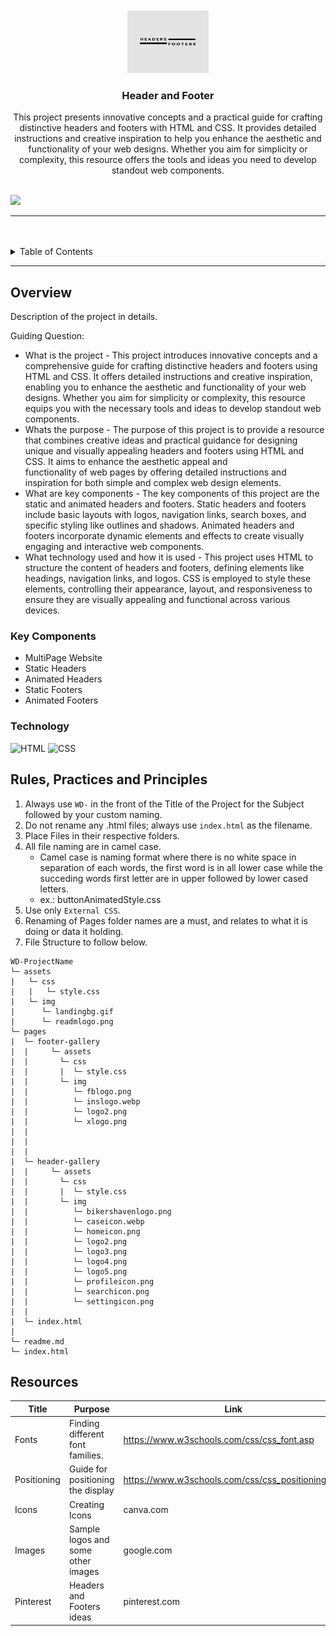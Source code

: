 <a name="readme-top">

<br/>

<br />
<div align="center">
  <a href="https://github.com/neilll24/">
  <!-- TODO: If you want to add logo or banner you can add it here -->

  <img src="./assets/img/readmlogo.png" alt="headers and footers" width="130" height="100">

  </a>
<!-- TODO: Change Title to the name of the title of your Project -->
  <h3 align="center">Header and Footer</h3>
</div>
<!-- TODO: Make a short description -->
<div align="center">
  This project presents innovative concepts and a practical guide for crafting distinctive headers and footers with HTML and CSS. It provides detailed instructions and creative inspiration to help you enhance the aesthetic and functionality of your web designs. Whether you aim for simplicity or complexity, this resource offers the tools and ideas you need to develop standout web components.
</div>

<br />

<!-- TODO: Change the zyx-0314 into your github username  -->
<!-- TODO: Change the WD-Template-Project into the same name of your folder -->
![](https://visit-counter.vercel.app/counter.png?page=neilll24/WD---Seatwork-3)

---

<br />
<br />

<!-- TODO: If you want to add more layers for your readme -->
<details>
  <summary>Table of Contents</summary>
  <ol>
    <li>
      <a href="#overview">Overview</a>
      <ol>
        <li>
          <a href="#key-components">Key Components</a>
        </li>
        <li>
          <a href="#technology">Technology</a>
        </li>
      </ol>
    </li>
    <li>
      <a href="#rule,-practices-and-principles">Rules, Practices and Principles</a>
    </li>
    <li>
      <a href="#resources">Resources</a>
    </li>
  </ol>
</details>

---

## Overview

<!-- TODO: To be changed -->
<!-- The following are just sample -->
Description of the project in details.

Guiding Question:
- What is the project -
  This project introduces innovative concepts and a comprehensive guide for crafting distinctive headers and footers using HTML and CSS. It offers detailed instructions and creative inspiration, enabling you to enhance the aesthetic and 
  functionality of your web designs. Whether you aim for simplicity or complexity, this resource equips you with the necessary tools and ideas to develop standout web components. 
- Whats the purpose -
  The purpose of this project is to provide a resource that combines creative ideas and practical guidance for designing unique and visually appealing headers and footers using HTML and CSS. It aims to enhance the aesthetic appeal and   
  functionality of web pages by offering detailed instructions and inspiration for both simple and complex web design elements.
- What are key components -
  The key components of this project are the static and animated headers and footers. Static headers and footers include basic layouts with logos, navigation links, search boxes, and specific styling like outlines and shadows. Animated 
  headers and footers incorporate dynamic elements and effects to create visually engaging and interactive web components.
- What technology used and how it is used -
  This project uses HTML to structure the content of headers and footers, defining elements like headings, navigation links, and logos. CSS is employed to style these elements, controlling their appearance, layout, and responsiveness to 
  ensure they are visually appealing and functional across various devices.
### Key Components
<!-- TODO: List of Key Components -->
<!-- The following are just sample -->
- MultiPage Website
- Static Headers
- Animated Headers
- Static Footers
- Animated Footers

### Technology
<!-- TODO: List of Technology Used -->
![HTML](https://img.shields.io/badge/HTML-E34F26?style=for-the-badge&logo=html5&logoColor=white)
![CSS](https://img.shields.io/badge/CSS-1572B6?style=for-the-badge&logo=css3&logoColor=white)


## Rules, Practices and Principles
1. Always use `WD-` in the front of the Title of the Project for the Subject followed by your custom naming.
2. Do not rename any .html files; always use `index.html` as the filename.
3. Place Files in their respective folders.
4. All file naming are in camel case.
   - Camel case is naming format where there is no white space in separation of each words, the first word is in all lower case while the succeding words first letter are in upper followed by lower cased letters.
   - ex.: buttonAnimatedStyle.css
5. Use only `External CSS`.
6. Renaming of Pages folder names are a must, and relates to what it is doing or data it holding.
7. File Structure to follow below.

```
WD-ProjectName
└─ assets
|   └─ css
|   |   └─ style.css
|   └─ img
|      └─ landingbg.gif
|      └─ readmlogo.png
└─ pages
|  └─ footer-gallery
|  |     └─ assets
|  |       └─ css
|  |       |  └─ style.css
|  |       └─ img
|  |          └─ fblogo.png
|  |          └─ inslogo.webp
|  |          └─ logo2.png
|  |          └─ xlogo.png
|  |     
|  |     
|  |
|  └─ header-gallery
|  |     └─ assets
|  |       └─ css
|  |       |  └─ style.css
|  |       └─ img
|  |          └─ bikershavenlogo.png
|  |          └─ caseicon.webp
|  |          └─ homeicon.png
|  |          └─ logo2.png
|  |          └─ logo3.png
|  |          └─ logo4.png
|  |          └─ logo5.png
|  |          └─ profileicon.png
|  |          └─ searchicon.png
|  |          └─ settingicon.png
|  | 
|  └─ index.html  
|  
└─ readme.md
└─ index.html
```

## Resources

<!-- TODO: Add References -->
| Title | Purpose | Link |
|-|-|-|
| Fonts | Finding different font families. | https://www.w3schools.com/css/css_font.asp |
| Positioning | Guide for positioning the display | https://www.w3schools.com/css/css_positioning.asp |
| Icons | Creating Icons | canva.com |
| Images | Sample logos and some other images | google.com |
| Pinterest | Headers and Footers ideas | pinterest.com |

